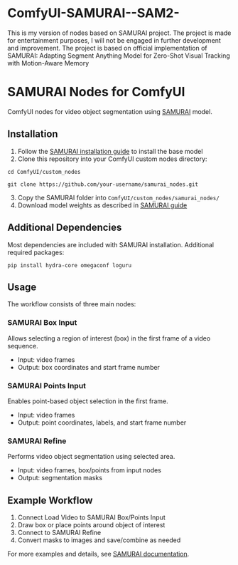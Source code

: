 # ComfyUI-SAMURAI--SAM2-
This is my version of nodes based on SAMURAI project. The project is made for entertainment purposes, I will not be engaged in further development and improvement.  The project is based on official implementation of SAMURAI: Adapting Segment Anything Model for Zero-Shot Visual Tracking with Motion-Aware Memory
# SAMURAI Nodes for ComfyUI

ComfyUI nodes for video object segmentation using [SAMURAI](https://github.com/yangchris11/samurai) model.

## Installation

1. Follow the [SAMURAI installation guide](https://github.com/yangchris11/samurai) to install the base model
2. Clone this repository into your ComfyUI custom nodes directory:

```
cd ComfyUI/custom_nodes

git clone https://github.com/your-username/samurai_nodes.git
```

3. Copy the SAMURAI folder into `ComfyUI/custom_nodes/samurai_nodes/`
4. Download model weights as described in [SAMURAI guide](https://github.com/yangchris11/samurai)

## Additional Dependencies

Most dependencies are included with SAMURAI installation. Additional required packages:

```
pip install hydra-core omegaconf loguru
```

## Usage

The workflow consists of three main nodes:

### SAMURAI Box Input
Allows selecting a region of interest (box) in the first frame of a video sequence. 
- Input: video frames
- Output: box coordinates and start frame number

### SAMURAI Points Input
Enables point-based object selection in the first frame.
- Input: video frames
- Output: point coordinates, labels, and start frame number

### SAMURAI Refine
Performs video object segmentation using selected area.
- Input: video frames, box/points from input nodes
- Output: segmentation masks

## Example Workflow

1. Connect Load Video to SAMURAI Box/Points Input
2. Draw box or place points around object of interest
3. Connect to SAMURAI Refine
4. Convert masks to images and save/combine as needed

For more examples and details, see [SAMURAI documentation](https://github.com/yangchris11/samurai).
